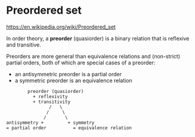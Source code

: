 # Preordered set

https://en.wikipedia.org/wiki/Preordered_set

In order theory, a **preorder** (quasiorder) is a binary relation that is reflexive and transitive.

Preorders are more general than equivalence relations and (non-strict) partial orders, both of which are special cases of a preorder:
- an antisymmetric preorder is a partial order
- a symmetric preorder is an equivalence relation

```
        preorder (quasiorder)
          + reflexivity
          + transitivity
                /   \
               /     \
              /       \
antisymmetry +         + symmetry
= partial order          = equivalence relation
```
